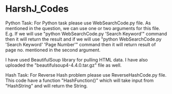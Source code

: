 # HarshJ_Codes

Python Task:
For Python task please use WebSearchCode.py file.
As mentioned in the question, we can use one or two arguments for this file.
E.g. If we will use "python WebSearchCode.py 'Search Keyword'" command then it will return the result and if we will use "python WebSearchCode.py 'Search Keyword' 'Page Number'" command then it will return result of page no. mentioned in the second argument.

I have used BeautifulSoup library for pulling HTML data. I have also uploaded the "beautifulsoup4-4.4.0.tar.gz" file as well.


Hash Task:
For Reverse Hash problem please use ReverseHashCode.py file. This code have a function "HashFunction()" which will take input from "HashString" and will return the String.
